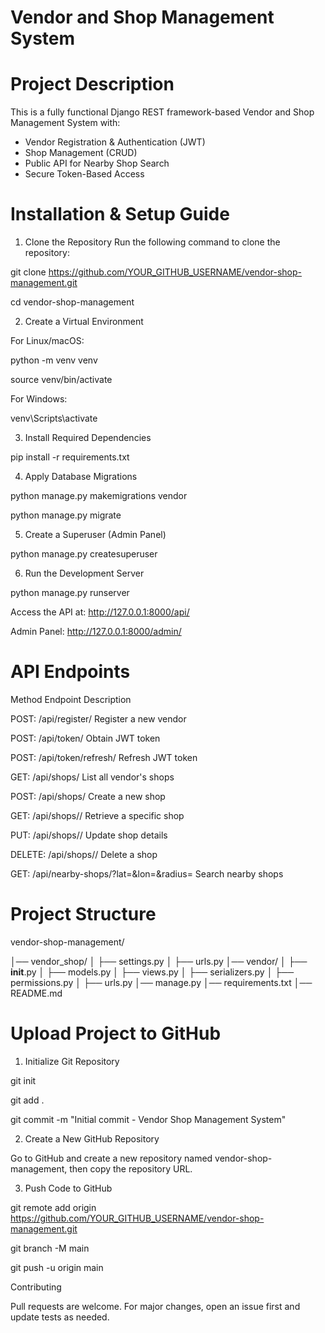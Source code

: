 # Vendor and Shop Management System

# Project Description

This is a fully functional Django REST framework-based Vendor and Shop Management System with:
- Vendor Registration & Authentication (JWT)
- Shop Management (CRUD)
- Public API for Nearby Shop Search
- Secure Token-Based Access

# Installation & Setup Guide
1. Clone the Repository
Run the following command to clone the repository:

git clone https://github.com/YOUR_GITHUB_USERNAME/vendor-shop-management.git

cd vendor-shop-management

2. Create a Virtual Environment

For Linux/macOS:

python -m venv venv

source venv/bin/activate

For Windows:

venv\Scripts\activate

3. Install Required Dependencies

pip install -r requirements.txt

4. Apply Database Migrations

python manage.py makemigrations vendor

python manage.py migrate

5. Create a Superuser (Admin Panel)

python manage.py createsuperuser

6. Run the Development Server

python manage.py runserver

Access the API at: http://127.0.0.1:8000/api/

Admin Panel: http://127.0.0.1:8000/admin/

# API Endpoints
Method	Endpoint	Description

POST:	/api/register/	           Register a new vendor

POST:	/api/token/	               Obtain JWT token

POST:	/api/token/refresh/	       Refresh JWT token

GET:	/api/shops/	               List all vendor's shops

POST:	/api/shops/	               Create a new shop

GET:	/api/shops/<id>/	         Retrieve a specific shop

PUT:	/api/shops/<id>/	         Update shop details

DELETE:	/api/shops/<id>/	       Delete a shop

GET:	/api/nearby-shops/?lat=<latitude>&lon=<longitude>&radius=<km>	Search nearby shops

# Project Structure

vendor-shop-management/

│── vendor_shop/
│   ├── settings.py
│   ├── urls.py
│── vendor/
│   ├── __init__.py
│   ├── models.py
│   ├── views.py
│   ├── serializers.py
│   ├── permissions.py
│   ├── urls.py
│── manage.py
│── requirements.txt
│── README.md

# Upload Project to GitHub

1. Initialize Git Repository

git init

git add .

git commit -m "Initial commit - Vendor Shop Management System"

2. Create a New GitHub Repository

Go to GitHub and create a new repository named vendor-shop-management, then copy the repository URL.

3. Push Code to GitHub

git remote add origin https://github.com/YOUR_GITHUB_USERNAME/vendor-shop-management.git

git branch -M main

git push -u origin main

Contributing

Pull requests are welcome. For major changes, open an issue first and update tests as needed.
